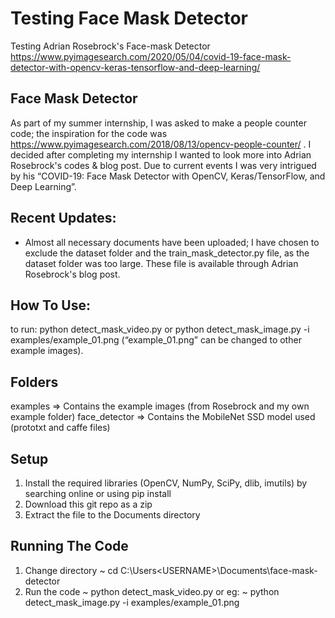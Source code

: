 # Testing Face Mask Detector
Testing Adrian Rosebrock's Face-mask Detector
https://www.pyimagesearch.com/2020/05/04/covid-19-face-mask-detector-with-opencv-keras-tensorflow-and-deep-learning/

## Face Mask Detector
As part of my summer internship, I was asked to make a people counter code; the inspiration for the code was https://www.pyimagesearch.com/2018/08/13/opencv-people-counter/ .
I decided after completing my internship I wanted to look more into Adrian Rosebrock's codes & blog post. Due to current events I was very intrigued by his “COVID-19: Face Mask Detector with OpenCV, Keras/TensorFlow, and Deep Learning”.

## Recent Updates:
* Almost all necessary documents have been uploaded; I have chosen to exclude the dataset folder and the train_mask_detector.py file, as the dataset folder was too large. These file is available through Adrian Rosebrock's blog post.

## How To Use:
to run: python detect_mask_video.py
or python detect_mask_image.py -i examples/example_01.png (“example_01.png” can be changed to other example images).

## Folders
examples => Contains the example images (from Rosebrock and my own example folder)
face_detector => Contains the MobileNet SSD model used (prototxt and caffe files)

## Setup
1. Install the required libraries (OpenCV, NumPy, SciPy, dlib, imutils) by searching online or using pip install
2. Download this git repo as a zip
3. Extract the file to the Documents directory

## Running The Code
1. Change directory
~ cd C:\Users\<USERNAME>\Documents\face-mask-detector
2. Run the code
~ python detect_mask_video.py
or eg:
~ python detect_mask_image.py -i examples/example_01.png
